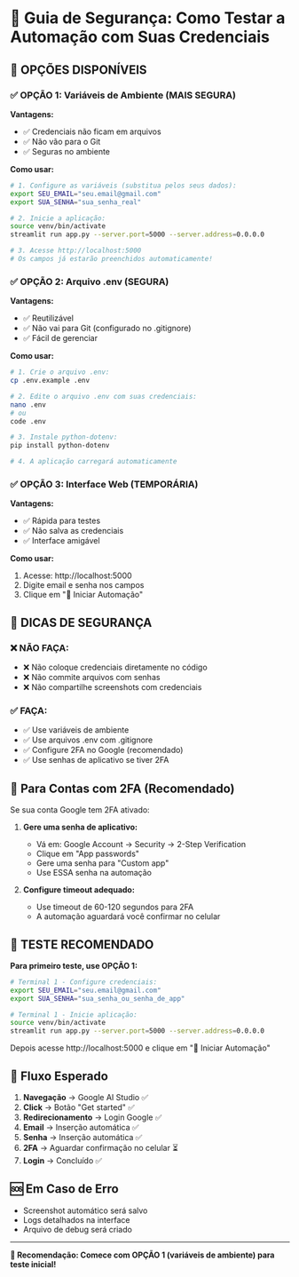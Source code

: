 # 🔐 Guia de Segurança: Como Testar a Automação com Suas Credenciais

## 🎯 **OPÇÕES DISPONÍVEIS**

### **✅ OPÇÃO 1: Variáveis de Ambiente (MAIS SEGURA)**

**Vantagens:**
- ✅ Credenciais não ficam em arquivos
- ✅ Não vão para o Git
- ✅ Seguras no ambiente

**Como usar:**
```bash
# 1. Configure as variáveis (substitua pelos seus dados):
export SEU_EMAIL="seu.email@gmail.com"
export SUA_SENHA="sua_senha_real"

# 2. Inicie a aplicação:
source venv/bin/activate
streamlit run app.py --server.port=5000 --server.address=0.0.0.0

# 3. Acesse http://localhost:5000
# Os campos já estarão preenchidos automaticamente!
```

### **✅ OPÇÃO 2: Arquivo .env (SEGURA)**

**Vantagens:**
- ✅ Reutilizável
- ✅ Não vai para Git (configurado no .gitignore)
- ✅ Fácil de gerenciar

**Como usar:**
```bash
# 1. Crie o arquivo .env:
cp .env.example .env

# 2. Edite o arquivo .env com suas credenciais:
nano .env
# ou
code .env

# 3. Instale python-dotenv:
pip install python-dotenv

# 4. A aplicação carregará automaticamente
```

### **✅ OPÇÃO 3: Interface Web (TEMPORÁRIA)**

**Vantagens:**
- ✅ Rápida para testes
- ✅ Não salva as credenciais
- ✅ Interface amigável

**Como usar:**
1. Acesse: http://localhost:5000
2. Digite email e senha nos campos
3. Clique em "🚀 Iniciar Automação"

## 🚨 **DICAS DE SEGURANÇA**

### **❌ NÃO FAÇA:**
- ❌ Não coloque credenciais diretamente no código
- ❌ Não commite arquivos com senhas
- ❌ Não compartilhe screenshots com credenciais

### **✅ FAÇA:**
- ✅ Use variáveis de ambiente
- ✅ Use arquivos .env com .gitignore
- ✅ Configure 2FA no Google (recomendado)
- ✅ Use senhas de aplicativo se tiver 2FA

## 🔐 **Para Contas com 2FA (Recomendado)**

Se sua conta Google tem 2FA ativado:

1. **Gere uma senha de aplicativo:**
   - Vá em: Google Account → Security → 2-Step Verification
   - Clique em "App passwords"
   - Gere uma senha para "Custom app"
   - Use ESSA senha na automação

2. **Configure timeout adequado:**
   - Use timeout de 60-120 segundos para 2FA
   - A automação aguardará você confirmar no celular

## 🧪 **TESTE RECOMENDADO**

**Para primeiro teste, use OPÇÃO 1:**

```bash
# Terminal 1 - Configure credenciais:
export SEU_EMAIL="seu.email@gmail.com"
export SUA_SENHA="sua_senha_ou_senha_de_app"

# Terminal 1 - Inicie aplicação:
source venv/bin/activate
streamlit run app.py --server.port=5000 --server.address=0.0.0.0
```

Depois acesse http://localhost:5000 e clique em "🚀 Iniciar Automação"

## 📱 **Fluxo Esperado**

1. **Navegação** → Google AI Studio ✅
2. **Click** → Botão "Get started" ✅  
3. **Redirecionamento** → Login Google ✅
4. **Email** → Inserção automática ✅
5. **Senha** → Inserção automática ✅
6. **2FA** → Aguardar confirmação no celular ⏳
7. **Login** → Concluído ✅

## 🆘 **Em Caso de Erro**

- Screenshot automático será salvo
- Logs detalhados na interface
- Arquivo de debug será criado

---

**🎯 Recomendação: Comece com OPÇÃO 1 (variáveis de ambiente) para teste inicial!**
